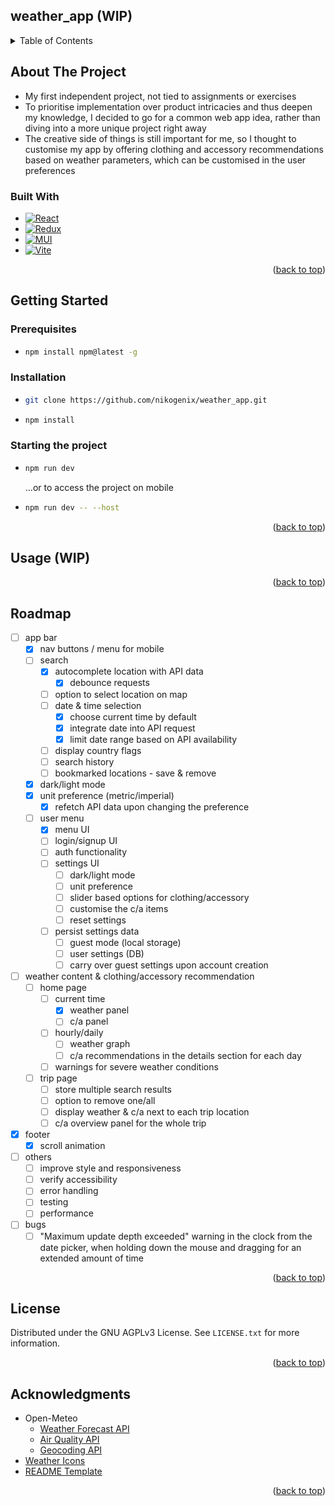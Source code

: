 <!-- README Template thanks to: https://github.com/othneildrew/Best-README-Template -->

<a name="readme-top"></a>

<!-- TABLE OF CONTENTS -->

## weather_app (WIP)

<div>
    <details>
      <summary>Table of Contents</summary>
      <ul>
        <li><a href="#about-the-project">About The Project</a></li>
        <li><a href="#getting-started">Getting Started</a></li>
        <li><a href="#usage">Usage</a></li>
        <li><a href="#roadmap">Roadmap</a></li>
        <li><a href="#license">License</a></li>
        <li><a href="#acknowledgments">Acknowledgments</a></li>
      </ul>
    </details>
</div>

<!-- ABOUT THE PROJECT -->

## About The Project

-   My first independent project, not tied to assignments or exercises
-   To prioritise implementation over product intricacies and thus deepen my knowledge, I decided to go for a common web app idea, rather than diving into a more unique project right away
-   The creative side of things is still important for me, so I thought to customise my app by offering clothing and accessory recommendations based on weather parameters, which can be customised in the user preferences

### Built With

<!-- BADGES -->
<!-- https://ileriayo.github.io/markdown-badges/ -->

-   [![React](https://img.shields.io/badge/React-20232A?style=for-the-badge&logo=react&logoColor=61DAFB)](https://react.dev/)
-   [![Redux](https://img.shields.io/badge/redux-%23593d88.svg?style=for-the-badge&logo=redux&logoColor=white)](https://redux-toolkit.js.org/)
-   [![MUI](https://img.shields.io/badge/Material_UI-%230081CB.svg?style=for-the-badge&logo=mui&logoColor=white)](https://mui.com/)
-   [![Vite](https://img.shields.io/badge/vite-%23646CFF.svg?style=for-the-badge&logo=vite&logoColor=white)](https://vitejs.dev/)

<p align="right">(<a href="#readme-top">back to top</a>)</p>

<!-- GETTING STARTED -->

## Getting Started

### Prerequisites

-   ```sh
    npm install npm@latest -g
    ```

### Installation

-   ```sh
    git clone https://github.com/nikogenix/weather_app.git
    ```
-   ```sh
    npm install
    ```

### Starting the project

-   ```sh
    npm run dev
    ```

    ...or to access the project on mobile

-   ```sh
    npm run dev -- --host
    ```

<p align="right">(<a href="#readme-top">back to top</a>)</p>

<!-- USAGE EXAMPLES -->

## Usage (WIP)

<p align="right">(<a href="#readme-top">back to top</a>)</p>

<!-- ROADMAP -->

## Roadmap

-   [ ] app bar
    -   [x] nav buttons / menu for mobile
    -   [ ] search
        -   [x] autocomplete location with API data
            -   [x] debounce requests
        -   [ ] option to select location on map
        -   [ ] date & time selection
            -   [x] choose current time by default
            -   [x] integrate date into API request
            -   [x] limit date range based on API availability
        -   [ ] display country flags
        -   [ ] search history
        -   [ ] bookmarked locations - save & remove
    -   [x] dark/light mode
    -   [x] unit preference (metric/imperial)
        -   [x] refetch API data upon changing the preference
    -   [ ] user menu
        -   [x] menu UI
        -   [ ] login/signup UI
        -   [ ] auth functionality
        -   [ ] settings UI
            -   [ ] dark/light mode
            -   [ ] unit preference
            -   [ ] slider based options for clothing/accessory
            -   [ ] customise the c/a items
            -   [ ] reset settings
        -   [ ] persist settings data
            -   [ ] guest mode (local storage)
            -   [ ] user settings (DB)
            -   [ ] carry over guest settings upon account creation
-   [ ] weather content & clothing/accessory recommendation
    -   [ ] home page
        -   [ ] current time
            -   [x] weather panel
            -   [ ] c/a panel
        -   [ ] hourly/daily
            -   [ ] weather graph
            -   [ ] c/a recommendations in the details section for each day
        -   [ ] warnings for severe weather conditions
    -   [ ] trip page
        -   [ ] store multiple search results
        -   [ ] option to remove one/all
        -   [ ] display weather & c/a next to each trip location
        -   [ ] c/a overview panel for the whole trip
-   [x] footer
    -   [x] scroll animation
-   [ ] others
    -   [ ] improve style and responsiveness
    -   [ ] verify accessibility
    -   [ ] error handling
    -   [ ] testing
    -   [ ] performance
-   [ ] bugs
    -   [ ] "Maximum update depth exceeded" warning in the clock from the date picker, when holding down the mouse and dragging for an extended amount of time

<p align="right">(<a href="#readme-top">back to top</a>)</p>

<!-- LICENSE -->

## License

Distributed under the GNU AGPLv3 License. See `LICENSE.txt` for more information.

<p align="right">(<a href="#readme-top">back to top</a>)</p>

<!-- ACKNOWLEDGMENTS -->

## Acknowledgments

-   Open-Meteo
    -   [Weather Forecast API](https://open-meteo.com/en/docs)
    -   [Air Quality API](https://open-meteo.com/en/docs/air-quality-api)
    -   [Geocoding API](https://open-meteo.com/en/docs/geocoding-api)
-   [Weather Icons](https://erikflowers.github.io/weather-icons/)
-   [README Template](https://github.com/othneildrew/Best-README-Template)

<p align="right">(<a href="#readme-top">back to top</a>)</p>
